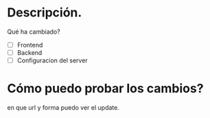 # Descripción.
Qué ha cambiado?

- [ ] Frontend
- [ ] Backend
- [ ] Configuracion del server

# Cómo puedo probar los cambios?
en que url y forma puedo ver el update.
